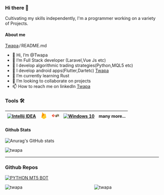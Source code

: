 
### Hi there 👋

Cultivating my skills independently, I'm a programmer working on a variety of  Projects.

#### About me
  <div class="text-mono text-small mb-3">
        <a href="/twapa/twapa" class="no-underline Link--primary">Twapa</a><span class="color-fg-muted d-inline-block" style="padding:0px 2px;">/</span>README<span class="color-fg-muted">.md</span>
      </div>
<ul>
<li><g-emoji class="g-emoji" alias="wave" fallback-src="https://github.githubassets.com/images/icons/emoji/unicode/1f44b.png">👋</g-emoji> Hi, I’m @Twapa</li>
<li><g-emoji class="g-emoji" alias="eyes" fallback-src="https://github.githubassets.com/images/icons/emoji/unicode/1f440.png">👀</g-emoji> I’m  Full Stack developer (Laravel,Vue Js etc)</li>
<li><g-emoji class="g-emoji" alias="eyes" fallback-src="https://github.githubassets.com/images/icons/emoji/unicode/1f440.png">👀</g-emoji> I develop algorithmic trading strategies(Python,MQL5 etc)</li>
<li><g-emoji class="g-emoji" alias="eyes" fallback-src="https://github.githubassets.com/images/icons/emoji/unicode/1f440.png">👀</g-emoji> I develop android apps(Flutter,Dartetc) <a href="https://play.google.com/store/apps/developer?id=Mathewz" rel="MY APPS">Twapa</a></li> 
<li><g-emoji class="g-emoji" alias="seedling" fallback-src="https://github.githubassets.com/images/icons/emoji/unicode/1f331.png">🌱</g-emoji> I’m currently learning Rust </li>
<li><g-emoji class="g-emoji" alias="revolving_hearts" fallback-src="https://github.githubassets.com/images/icons/emoji/unicode/1f49e.png">💞️</g-emoji> I’m looking to collaborate on projects</li>
<li><g-emoji class="g-emoji" alias="mailbox" fallback-src="https://github.githubassets.com/images/icons/emoji/unicode/1f4eb.png">📫</g-emoji> How to reach me on linkedIn <a href="https://www.linkedin.com/in/twapa/" rel="nofollow">Twapa</a></li>
</ul>

### Tools 🛠️

| [<img src="https://logonoid.com/images/thumbs/intellij-idea-logo.png" alt="Intellij IDEA" width="24">](https://www.jetbrains.com/idea/) |  [<img src="https://raw.githubusercontent.com/github/explore/80688e429a7d4ef2fca1e82350fe8e3517d3494d/topics/firebase/firebase.png" alt="firebase" width="24">](https://firebase.google.com/) | [<img src="https://raw.githubusercontent.com/github/explore/80688e429a7d4ef2fca1e82350fe8e3517d3494d/topics/git/git.png" alt="Git" width="24">](https://git-scm.com/) | [<img src="https://p1.hiclipart.com/preview/479/432/6/microsoft-windows-8-logo-microsoft-windows-logo-png-clipart.jpg" alt="Windows 10" width="24">](https://it.wikipedia.org/wiki/Windows_10) | many more...
|---|---|---|---|---|

#### Github Stats

![Anurag's GitHub stats](https://github-readme-stats.vercel.app/api?username=twapa&show_icons=true&theme=radical)


<div class="Box-body p-4">
<p align="left">
  <img src="https://komarev.com/ghpvc/?username=twapa&label=Profile%200views&color=129e00&style=plastic" alt="twapa" /> </p>
<hr/>


### Github Repos

[![PYTHON MT5 BOT ](https://github-readme-stats.vercel.app/api/pin/?username=twapa&repo=MT5-PYTHON-BOT&show_owner=true&theme=onedark)](https://github.com/Twapa/MT5-PYTHON-BOT)

<span>
  <p><img align="right" width="42%" src="https://github-readme-stats.vercel.app/api/top-langs?username=twapa&show_icons=true&locale=en&layout=compact" alt="twapa" /></p>
<p><img align="left" width="50%" src="https://github-readme-streak-stats.herokuapp.com/?user=twapa" alt="twapa" /></p>
  

</span>









